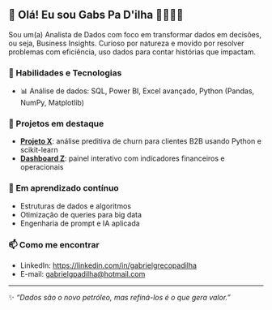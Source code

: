 ## 👋 Olá! Eu sou Gabs Pa D'ilha 🏳️‍⚧️🏳️‍🌈

Sou um(a) Analista de Dados com foco em transformar dados em decisões, ou seja, Business Insights. Curioso por natureza e movido por resolver problemas com eficiência, uso dados para contar histórias que impactam.

### 🚀 Habilidades e Tecnologias
- 📊 Análise de dados: SQL, Power BI, Excel avançado, Python (Pandas, NumPy, Matplotlib)

### 📌 Projetos em destaque
- **[Projeto X](link_projeto)**: análise preditiva de churn para clientes B2B usando Python e scikit-learn
- **[Dashboard Z](link_dashboard)**: painel interativo com indicadores financeiros e operacionais

### 🌱 Em aprendizado contínuo
- Estruturas de dados e algoritmos
- Otimização de queries para big data
- Engenharia de prompt e IA aplicada

### 📫 Como me encontrar
- LinkedIn: https://linkedin.com/in/gabrielgrecopadilha
- E-mail: gabrielgpadilha@hotmail.com

---

✨ _“Dados são o novo petróleo, mas refiná-los é o que gera valor.”_
